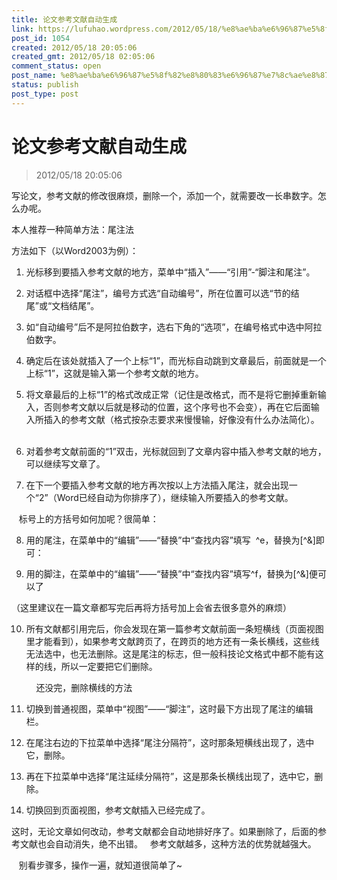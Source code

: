 ```yaml
---
title: 论文参考文献自动生成
link: https://lufuhao.wordpress.com/2012/05/18/%e8%ae%ba%e6%96%87%e5%8f%82%e8%80%83%e6%96%87%e7%8c%ae%e8%87%aa%e5%8a%a8%e7%94%9f%e6%88%90/
post_id: 1054
created: 2012/05/18 20:05:06
created_gmt: 2012/05/18 02:05:06
comment_status: open
post_name: %e8%ae%ba%e6%96%87%e5%8f%82%e8%80%83%e6%96%87%e7%8c%ae%e8%87%aa%e5%8a%a8%e7%94%9f%e6%88%90
status: publish
post_type: post
---
```


# 论文参考文献自动生成

> 2012/05/18 20:05:06

写论文，参考文献的修改很麻烦，删除一个，添加一个，就需要改一长串数字。怎么办呢。

  


本人推荐一种简单方法：尾注法

方法如下（以Word2003为例）：

1. 光标移到要插入参考文献的地方，菜单中“插入”——“引用”-“脚注和尾注”。   

2. 对话框中选择“尾注”，编号方式选“自动编号”，所在位置可以选“节的结尾”或“文档结尾”。   

3. 如“自动编号”后不是阿拉伯数字，选右下角的“选项”，在编号格式中选中阿拉伯数字。   

4. 确定后在该处就插入了一个上标“1”，而光标自动跳到文章最后，前面就是一个上标“1”，这就是输入第一个参考文献的地方。   

5. 将文章最后的上标“1”的格式改成正常（记住是改格式，而不是将它删掉重新输入，否则参考文献以后就是移动的位置，这个序号也不会变），再在它后面输入所插入的参考文献（格式按杂志要求来慢慢输，好像没有什么办法简化）。   

6. 对着参考文献前面的“1”双击，光标就回到了文章内容中插入参考文献的地方，可以继续写文章了。   

7. 在下一个要插入参考文献的地方再次按以上方法插入尾注，就会出现一个“2”（Word已经自动为你排序了），继续输入所要插入的参考文献。

   标号上的方括号如何加呢？很简单：

8. 用的尾注，在菜单中的“编辑”——“替换”中“查找内容”填写  ^e，替换为[^&]即可：

9. 用的脚注，在菜单中的“编辑”——“替换”中“查找内容”填写^f，替换为[^&]便可以了  

（这里建议在一篇文章都写完后再将方括号加上会省去很多意外的麻烦）

10. 所有文献都引用完后，你会发现在第一篇参考文献前面一条短横线（页面视图里才能看到），如果参考文献跨页了，在跨页的地方还有一条长横线，这些线无法选中，也无法删除。这是尾注的标志，但一般科技论文格式中都不能有这样的线，所以一定要把它们删除。

          还没完，删除横线的方法   

11. 切换到普通视图，菜单中“视图”——“脚注”，这时最下方出现了尾注的编辑栏。   

12. 在尾注右边的下拉菜单中选择“尾注分隔符”，这时那条短横线出现了，选中它，删除。   

13. 再在下拉菜单中选择“尾注延续分隔符”，这是那条长横线出现了，选中它，删除。 

14. 切换回到页面视图，参考文献插入已经完成了。

这时，无论文章如何改动，参考文献都会自动地排好序了。如果删除了，后面的参考文献也会自动消失，绝不出错。   参考文献越多，这种方法的优势就越强大。

   别看步骤多，操作一遍，就知道很简单了~
